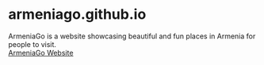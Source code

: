 # armeniago.github.io
ArmeniaGo is a website showcasing beautiful and fun places in Armenia for people to visit. 
<br>
<a href = "https://sona-sar.github.io/armeniago.github.io/">ArmeniaGo Website</a>
